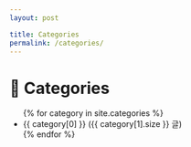 ```yaml
---
layout: post

title: Categories
permalink: /categories/
---
```


# 📂 Categories

<ul>
  {% for category in site.categories %}
    <li>{{ category[0] }} ({{ category[1].size }} 글)</li>
  {% endfor %}
</ul>
